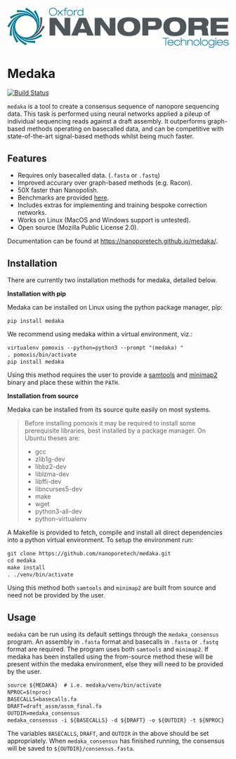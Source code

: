 
![Oxford Nanopore Technologies logo](images/ONT_logo_590x106.png)


Medaka
======

[![Build Status](https://travis-ci.org/nanoporetech/medaka.svg?branch=master)](https://travis-ci.org/nanoporetech/medaka)

`medaka` is a tool to create a consensus sequence of nanopore sequencing data.
This task is performed using neural networks applied a pileup of individual
sequencing reads against a draft assembly. It outperforms graph-based methods
operating on basecalled data, and can be competitive with state-of-the-art
signal-based methods whilst being much faster.


Features
--------

  * Requires only basecalled data. (`.fasta` or `.fastq`)
  * Improved accurary over graph-based methods (e.g. Racon).
  * 50X faster than Nanopolish.
  * Benchmarks are provided [here](https://nanoporetech.github.io/medaka/benchmarks.html).
  * Includes extras for implementing and training bespoke correction
    networks.
  * Works on Linux (MacOS and Windows support is untested).
  * Open source (Mozilla Public License 2.0).

Documentation can be found at https://nanoporetech.github.io/medaka/.


Installation
------------

There are currently two installation methods for medaka, detailed below.

**Installation with pip**
  
Medaka can be installed on Linux using the python package manager, pip:

    pip install medaka

We recommend using medaka within a virtual environment, viz.:

    virtualenv pomoxis --python=python3 --prompt "(medaka) "
    . pomoxis/bin/activate
    pip install medaka

Using this method requires the user to provide a
[samtools](https://github.com/samtools/samtools) and
[minimap2](https://github.com/lh3/minimap2) binary and place these
within the `PATH`.

**Installation from source**

Medaka can be installed from its source quite easily on most systems.

 > Before installing pomoxis it may be required to install some
 > prerequisite libraries, best installed by a package manager. On Ubuntu
 > theses are:
 > * gcc
 > * zlib1g-dev
 > * libbz2-dev
 > * liblzma-dev
 > * libffi-dev
 > * libncurses5-dev
 > * make
 > * wget
 > * python3-all-dev
 > * python-virtualenv

A Makefile is provided to fetch, compile and install all direct dependencies
into a python virtual environment. To setup the environment run:

    git clone https://github.com/nanoporetech/medaka.git
    cd medaka
    make install
    . ./venv/bin/activate

Using this method both `samtools` and `minimap2` are built from source and need
not be provided by the user.

Usage
-----

`medaka` can be run using its default settings through the `medaka_consensus`
program. An assembly in `.fasta` format and basecalls in `.fasta` or `.fastq`
format are required. The program uses both `samtools` and `minimap2`. If
medaka has been installed using the from-source method these will be present
within the medaka environment, else they will need to be provided by the user.

    source ${MEDAKA}  # i.e. medaka/venv/bin/activate
    NPROC=$(nproc)
    BASECALLS=basecalls.fa
    DRAFT=draft_assm/assm_final.fa
    OUTDIR=medaka_consensus
    medaka_consensus -i ${BASECALLS} -d ${DRAFT} -o ${OUTDIR} -t ${NPROC}

The variables `BASECALLS`, `DRAFT`, and `OUTDIR` in the above should be set
appropriately. When `medaka_consensus` has finished running, the consensus
will be saved to `${OUTDIR}/consensus.fasta`.
